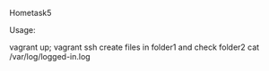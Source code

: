 Hometask5

Usage: 

vagrant up;
vagrant ssh
create files in folder1 and check folder2
cat /var/log/logged-in.log
